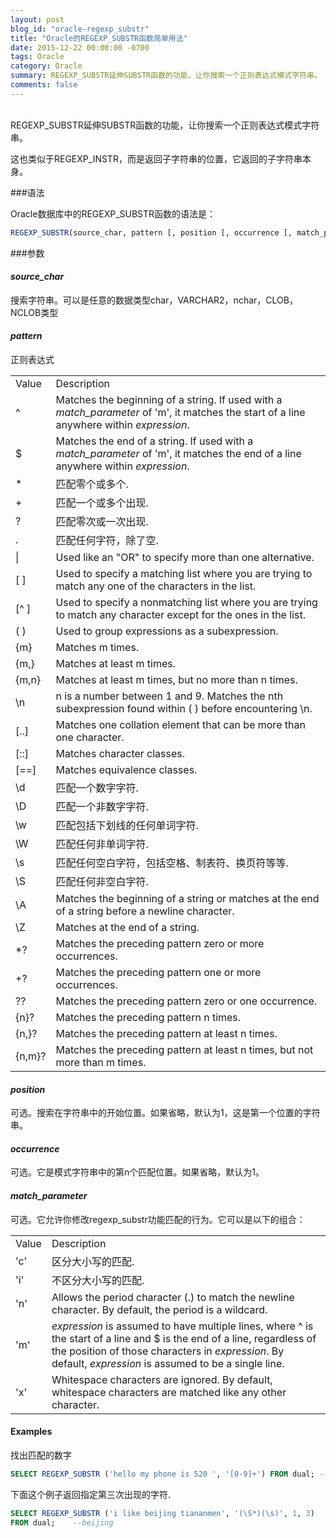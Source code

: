 ```yaml
---
layout: post
blog_id: "oracle-regexp_substr"
title: "Oracle的REGEXP_SUBSTR函数简单用法"
date: 2015-12-22 00:00:00 -0700
tags: Oracle
category: Oracle
summary: REGEXP_SUBSTR延伸SUBSTR函数的功能，让你搜索一个正则表达式模式字符串。
comments: false
---
```

</br>
REGEXP_SUBSTR延伸SUBSTR函数的功能，让你搜索一个正则表达式模式字符串。

这也类似于REGEXP_INSTR，而是返回子字符串的位置，它返回的子字符串本身。

###语法

Oracle数据库中的REGEXP_SUBSTR函数的语法是：

```sql
REGEXP_SUBSTR(source_char, pattern [, position [, occurrence [, match_parameter ]]])
```

###参数

#### *source_char*

搜索字符串。可以是任意的数据类型char，VARCHAR2，nchar，CLOB，NCLOB类型

#### *pattern*

正则表达式

<table class="table table-bordered table-striped table-condensed"> 
    <tr> 
     <td>Value</td> 
     <td>Description</td> 
    </tr> 
    <tr> 
     <td>^</td> 
     <td>Matches the beginning of a string. If used with a <em>match_parameter</em> of 'm', it matches the start of a line anywhere within <em>expression</em>.</td> 
    </tr> 
    <tr> 
     <td>$</td> 
     <td>Matches the end of a string. If used with a <em>match_parameter</em> of 'm', it matches the end of a line anywhere within <em>expression</em>.</td> 
    </tr> 
    <tr> 
     <td>*</td> 
     <td>匹配零个或多个.</td> 
    </tr> 
    <tr> 
     <td>+</td> 
     <td>匹配一个或多个出现.</td> 
    </tr> 
    <tr> 
     <td>?</td> 
     <td>匹配零次或一次出现.</td> 
    </tr> 
    <tr> 
     <td>.</td> 
     <td>匹配任何字符，除了空.</td> 
    </tr> 
    <tr> 
     <td>|</td> 
     <td>Used like an &quot;OR&quot; to specify more than one alternative.</td> 
    </tr> 
    <tr> 
     <td>[ ]</td> 
     <td>Used to specify a matching list where you are trying to match any one of the characters in the list.</td> 
    </tr> 
    <tr> 
     <td>[^ ]</td> 
     <td>Used to specify a nonmatching list where you are trying to match any character except for the ones in the list.</td> 
    </tr> 
    <tr> 
     <td>( )</td> 
     <td>Used to group expressions as a subexpression.</td> 
    </tr> 
    <tr> 
     <td>{m}</td> 
     <td>Matches m times.</td> 
    </tr> 
    <tr> 
     <td>{m,}</td> 
     <td>Matches at least m times.</td> 
    </tr> 
    <tr> 
     <td>{m,n}</td> 
     <td>Matches at least m times, but no more than n times.</td> 
    </tr> 
    <tr> 
     <td>\n</td> 
     <td>n is a number between 1 and 9. Matches the nth subexpression found within ( ) before encountering \n.</td> 
    </tr> 
    <tr> 
     <td>[..]</td> 
     <td>Matches one collation element that can be more than one character.</td> 
    </tr> 
    <tr> 
     <td>[::]</td> 
     <td>Matches character classes.</td> 
    </tr> 
    <tr> 
     <td>[==]</td> 
     <td>Matches equivalence classes.</td> 
    </tr> 
    <tr> 
     <td>\d</td> 
     <td>匹配一个数字字符.</td> 
    </tr> 
    <tr> 
     <td>\D</td> 
     <td>匹配一个非数字字符.</td> 
    </tr> 
    <tr> 
     <td>\w</td> 
     <td>匹配包括下划线的任何单词字符.</td> 
    </tr> 
    <tr> 
     <td>\W</td> 
     <td>匹配任何非单词字符.</td> 
    </tr> 
    <tr> 
     <td>\s</td> 
     <td>匹配任何空白字符，包括空格、制表符、换页符等等.</td> 
    </tr> 
    <tr> 
     <td>\S</td> 
     <td>匹配任何非空白字符.</td> 
    </tr> 
    <tr> 
     <td>\A</td> 
     <td>Matches the beginning of a string or matches at the end of a string before a newline character.</td> 
    </tr> 
    <tr> 
     <td>\Z</td> 
     <td>Matches at the end of a string.</td> 
    </tr> 
    <tr> 
     <td>*?</td> 
     <td>Matches the preceding pattern zero or more occurrences.</td> 
    </tr> 
    <tr> 
     <td>+?</td> 
     <td>Matches the preceding pattern one or more occurrences.</td> 
    </tr> 
    <tr> 
     <td>??</td> 
     <td>Matches the preceding pattern zero or one occurrence.</td> 
    </tr> 
    <tr> 
     <td>{n}?</td> 
     <td>Matches the preceding pattern n times.</td> 
    </tr> 
    <tr> 
     <td>{n,}?</td> 
     <td>Matches the preceding pattern at least n times.</td> 
    </tr> 
    <tr> 
     <td>{n,m}?</td> 
     <td>Matches the preceding pattern at least n times, but not more than m times.</td> 
    </tr> 
</table>

#### *position*

可选。搜索在字符串中的开始位置。如果省略，默认为1，这是第一个位置的字符串。

#### *occurrence*

可选。它是模式字符串中的第n个匹配位置。如果省略，默认为1。

#### *match_parameter*

可选。它允许你修改regexp_substr功能匹配的行为。它可以是以下的组合：

<table class="table table-bordered table-striped table-condensed">
    <tr>
      <td>Value</td>
      <td>Description</td>
    </tr>
    <tr>
      <td>'c'</td>
      <td>区分大小写的匹配.</td>
    </tr>
    <tr>
      <td>'i'</td>
      <td>不区分大小写的匹配.</td>
    </tr>
    <tr>
      <td>'n'</td>
      <td>Allows the period character (.) to match the newline character. By default, the period is a wildcard.</td>
    </tr>
    <tr>
      <td>'m'</td>
      <td><em>expression</em> is assumed to have multiple lines, where ^ is the start of a line and $ is the end of a line, regardless of the position of those characters in <em>expression</em>. By default, <em>expression</em> is assumed to be a single line.</td>
    </tr>
    <tr>
      <td>'x'</td>
      <td>Whitespace characters are ignored. By default, whitespace characters are matched like any other character.</td>
    </tr>
</table>

#### Examples

找出匹配的数字

```sql
SELECT REGEXP_SUBSTR ('hello my phone is 520 ', '[0-9]+') FROM dual; --520
```

下面这个例子返回指定第三次出现的字符.

```sql
SELECT REGEXP_SUBSTR ('i like beijing tiananmen', '(\S*)(\s)', 1, 3)
FROM dual;    --beijing
```

</br>
